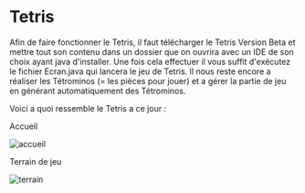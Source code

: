 # Tetris

Afin de faire fonctionner le Tetris, il faut télécharger le Tetris Version Beta et mettre tout son contenu dans un dossier que on ouvrira avec un IDE de son choix ayant java d'installer. Une fois cela effectuer il vous suffit d'exécutez le fichier Ecran.java qui lancera le jeu de Tetris. Il nous reste encore a réaliser les Tétrominos (= les pièces pour jouer) et a gérer la partie de jeu en générant automatiquement des Tétrominos.

Voici a quoi ressemble le Tetris a ce jour : 

Accueil 

![accueil](https://user-images.githubusercontent.com/56388586/111321697-7a35d080-8668-11eb-85dc-e45cf902e3bf.png)

Terrain de jeu

![terrain](https://user-images.githubusercontent.com/56388586/111321720-7efa8480-8668-11eb-97b8-bafdafddb6f0.png)

